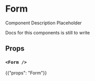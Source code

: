 # Form

<p class="description">Component Description Placeholder</p>

Docs for this components is still to write

## Props

### `<Form />`

{{"props": "Form"}}